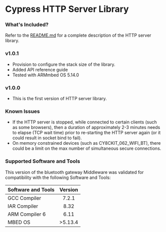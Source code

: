 # Cypress HTTP Server Library

### What's Included?
Refer to the [README.md](./README.md) for a complete description of the HTTP server library.

### v1.0.1
* Provision to configure the stack size of the library.
* Added API reference guide
* Tested with ARMmbed OS 5.14.0 

### v1.0.0
* This is the first version of HTTP server library.

### Known Issues
- If the HTTP server is stopped, while connected to certain clients (such as some browsers), then a duration of approximately 2-3 minutes needs to elapse (TCP wait time) prior to re-starting the HTTP server again (or it could result in socket bind to fail).
- On memory constrained devices (such as CY8CKIT_062_WIFI_BT), there could be a limit on the max number of simultaneous secure connections.

### Supported Software and Tools
This version of the bluetooth gateway Middleware was validated for compatibility with the following Software and Tools:

| Software and Tools                                      | Version |
| :---                                                    | :----:  |
| GCC Compiler                                            | 7.2.1   |
| IAR Compiler                                            | 8.32    |
| ARM Compiler 6                                          | 6.11    |
| MBED OS                                                 | >5.13.4 |
